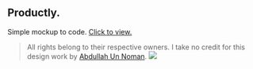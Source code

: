 ## Productly.

Simple mockup to code.
[Click to view.](https://uf0h.github.io/productly-website/)

> All rights belong to their respective owners. I take no credit for this design work by [Abdullah Un Noman](https://dribbble.com/unnoman).
> ![](https://cdn.dribbble.com/users/1455505/screenshots/9558318/media/af24bce669cd0926d81e5fd4d84614a5.jpg)
